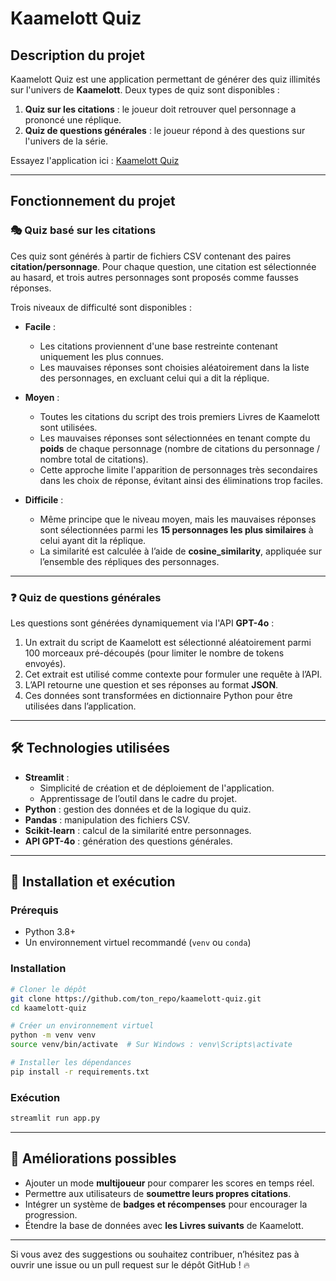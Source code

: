 # Kaamelott Quiz

## Description du projet

Kaamelott Quiz est une application permettant de générer des quiz illimités sur l'univers de **Kaamelott**. Deux types de quiz sont disponibles :

1. **Quiz sur les citations** : le joueur doit retrouver quel personnage a prononcé une réplique.
2. **Quiz de questions générales** : le joueur répond à des questions sur l'univers de la série.

Essayez l'application ici : [Kaamelott Quiz](https://kaamelott-quiz.streamlit.app/)

---

## Fonctionnement du projet

### 🎭 Quiz basé sur les citations

Ces quiz sont générés à partir de fichiers CSV contenant des paires **citation/personnage**. Pour chaque question, une citation est sélectionnée au hasard, et trois autres personnages sont proposés comme fausses réponses.

Trois niveaux de difficulté sont disponibles :

- **Facile** :
  - Les citations proviennent d'une base restreinte contenant uniquement les plus connues.
  - Les mauvaises réponses sont choisies aléatoirement dans la liste des personnages, en excluant celui qui a dit la réplique.

- **Moyen** :
  - Toutes les citations du script des trois premiers Livres de Kaamelott sont utilisées.
  - Les mauvaises réponses sont sélectionnées en tenant compte du **poids** de chaque personnage (nombre de citations du personnage / nombre total de citations).
  - Cette approche limite l'apparition de personnages très secondaires dans les choix de réponse, évitant ainsi des éliminations trop faciles.

- **Difficile** :
  - Même principe que le niveau moyen, mais les mauvaises réponses sont sélectionnées parmi les **15 personnages les plus similaires** à celui ayant dit la réplique.
  - La similarité est calculée à l’aide de **cosine_similarity**, appliquée sur l’ensemble des répliques des personnages.

---

### ❓ Quiz de questions générales

Les questions sont générées dynamiquement via l'API **GPT-4o** :

1. Un extrait du script de Kaamelott est sélectionné aléatoirement parmi 100 morceaux pré-découpés (pour limiter le nombre de tokens envoyés).
2. Cet extrait est utilisé comme contexte pour formuler une requête à l’API.
3. L’API retourne une question et ses réponses au format **JSON**.
4. Ces données sont transformées en dictionnaire Python pour être utilisées dans l’application.

---

## 🛠 Technologies utilisées

- **Streamlit** :
  - Simplicité de création et de déploiement de l'application.
  - Apprentissage de l’outil dans le cadre du projet.
- **Python** : gestion des données et de la logique du quiz.
- **Pandas** : manipulation des fichiers CSV.
- **Scikit-learn** : calcul de la similarité entre personnages.
- **API GPT-4o** : génération des questions générales.

---

## 🚀 Installation et exécution

### Prérequis
- Python 3.8+
- Un environnement virtuel recommandé (`venv` ou `conda`)

### Installation
```bash
# Cloner le dépôt
git clone https://github.com/ton_repo/kaamelott-quiz.git
cd kaamelott-quiz

# Créer un environnement virtuel
python -m venv venv
source venv/bin/activate  # Sur Windows : venv\Scripts\activate

# Installer les dépendances
pip install -r requirements.txt
```

### Exécution
```bash
streamlit run app.py
```

---

## 📌 Améliorations possibles

- Ajouter un mode **multijoueur** pour comparer les scores en temps réel.
- Permettre aux utilisateurs de **soumettre leurs propres citations**.
- Intégrer un système de **badges et récompenses** pour encourager la progression.
- Étendre la base de données avec **les Livres suivants** de Kaamelott.

---

Si vous avez des suggestions ou souhaitez contribuer, n’hésitez pas à ouvrir une issue ou un pull request sur le dépôt GitHub ! 🔥

